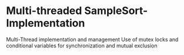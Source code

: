 # Multi-threaded SampleSort-Implementation

Multi-Thread implementation and management
Use of mutex locks and conditional variables for synchronization and mutual exclusion

